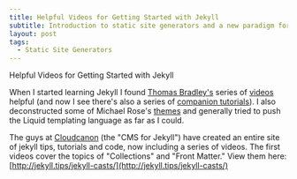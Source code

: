 ```yaml
---
title: Helpful Videos for Getting Started with Jekyll
subtitle: Introduction to static site generators and a new paradigm for building websites
layout: post
tags:
  - Static Site Generators
---
```



Helpful Videos for Getting Started with Jekyll

When I started learning Jekyll I found [Thomas Bradley's](https://learn-the-web.algonquindesign.ca/topics/jekyll/) series of [videos](https://www.youtube.com/playlist?list=PLWjCJDeWfDdfVEcLGAfdJn_HXyM4Y7_k-) helpful (and now I see there's also a series of [companion tutorials](https://learn-the-web.algonquindesign.ca/topics/jekyll/)). I also deconstructed some of Michael Rose's [themes](https://mademistakes.com/work/jekyll-themes/) and generally tried to push the Liquid templating language as far as I could.

The guys at [Cloudcanon](http://cloudcannon.com/) (the "CMS for Jekyll") have created an entire site of jekyll tips, tutorials and code, now including a series of videos. The first videos cover the topics of "Collections" and "Front Matter." View them here: [http://jekyll.tips/jekyll-casts/](http://jekyll.tips/jekyll-casts/)